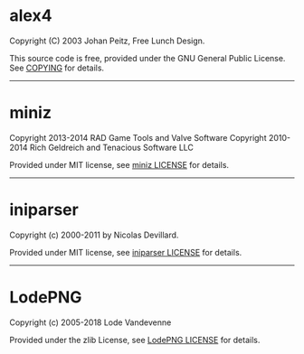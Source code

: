 # alex4

Copyright (C) 2003 Johan Peitz, Free Lunch Design.

This source code is free, provided under the GNU General Public License.
See [COPYING](COPYING) for details.

--------------------------------------------------------------------------------

# miniz

Copyright 2013-2014 RAD Game Tools and Valve Software
Copyright 2010-2014 Rich Geldreich and Tenacious Software LLC

Provided under MIT license, see [miniz LICENSE](ext/miniz/LICENSE) for details.

--------------------------------------------------------------------------------

# iniparser

Copyright (c) 2000-2011 by Nicolas Devillard.

Provided under MIT license, see [iniparser LICENSE](ext/iniparser/LICENSE) for
details.

--------------------------------------------------------------------------------

# LodePNG

Copyright (c) 2005-2018 Lode Vandevenne

Provided under the zlib License, see [LodePNG LICENSE](ext/lodepng/LICENSE) for
details.
